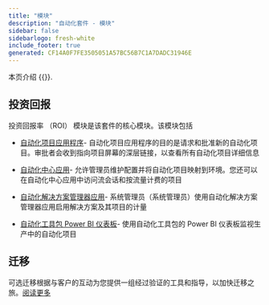 ```yaml
---
title: "模块"
description: "自动化套件 - 模块"
sidebar: false
sidebarlogo: fresh-white
include_footer: true
generated: CF14A0F7FE3505051A57BC56B7C1A7DADC31946E
---
```


本页介绍 {{<product-name>}}.

## 投资回报

投资回报率 （ROI） 模块是该套件的核心模块。该模块包括

- [自动化项目应用程序](https://learn.microsoft.com/power-automate/guidance/automation-kit/use-automation-kit#automation-project-app)- 自动化项目应用程序的目的是请求和批准新的自动化项目。审批者会收到指向项目屏幕的深层链接，以查看所有自动化项目详细信息

- [自动化中心应用](https://learn.microsoft.com/power-automate/guidance/automation-kit/use-automation-kit#automation-center-app)- 允许管理员维护配置并将自动化项目映射到环境。您还可以在自动化中心应用中访问流会话和按流量计费的项目

- [自动化解决方案管理器应用](https://learn.microsoft.com/power-automate/guidance/automation-kit/use-automation-kit#automation-solution-manager-app)- 系统管理员（系统管理员）使用自动化解决方案管理器应用启用解决方案及其项目的计量

- [自动化工具包 Power BI 仪表板](https://learn.microsoft.com/power-automate/guidance/automation-kit/use-automation-kit#automation-kit-power-bi-dashboard)- 使用自动化工具包的 Power BI 仪表板监视生产中的自动化项目

## 迁移

可选迁移根据与客户的互动为您提供一组经过验证的工具和指导，以加快迁移之旅。[阅读更多](/zh-hans/migration)
